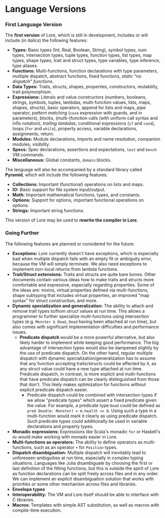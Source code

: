 # Language Versions

### First Language Version

The **first version** of Lore, which is still in development, includes or will include (*in italics*) the following features:

- **Types:** Basic types (Int, Real, Boolean, String), symbol types, sum types, intersection types, tuple types, function types, list types, map types, shape types, trait and struct types, type variables, type inference, type aliases.
- **Functions:** Multi-functions, function declarations with type parameters, multiple dispatch, abstract functions, fixed functions, *static "no dispatch" functions*.
- **Data Types:** Traits, structs, shapes, properties, constructors, mutability, trait polymorphism.
- **Expressions:** Literals and value constructors (numbers, booleans, strings, symbols, tuples, lambdas, multi-function values, lists, maps, shapes, structs), basic operators, append for lists and maps, pipe operator, *pattern matching* (`case` expression with guards, and in parameters), blocks, (multi-)function calls (with uniform call syntax and infix notation), *trailing lambdas*, conditional expressions (`if` and `cond`), loops (`for` and `while`), property access, variable declarations, assignments, return.
- **Modules:** Module declarations, imports and name resolution, companion modules, *visibility*.
- **Specs:** Spec declarations, assertions and expectations, `test` and `bench` VM commands.
- **Miscellaneous:** Global constants, `domain` blocks.

The language will also be accompanied by a standard library called **Pyramid**, which will include the following features:

- **Collections:** Important (functional) operations on lists and maps.
- **IO:** *Basic* support for file system input/output.
- **Math:** Important mathematical functions, types, and constants.
- **Options:** Support for options, important functional operations on options.
- **Strings:** Important string functions.

This version of Lore may be used to **rewrite the compiler in Lore**.


### Going Further

The following features are planned or considered for the future:

- **Exceptions:** Lore currently doesn't have exceptions, which is especially bad when multiple dispatch fails with an empty fit or ambiguity error, because the VM will simply terminate. We also need exceptions to implement non-local returns from lambda functions.
- **Trait/Struct extensions:** Traits and structs are quite bare bones. Other documents contain various ideas how to make traits and structs more comfortable and expressive, especially regarding properties. Some of the ideas are: mixins, virtual properties defined via multi-functions, shape subtyping that includes virtual properties, an improved "map syntax" for struct construction, and more.
- **Dynamic specialization and generalization:** The ability to attach and remove trait types to/from struct values at run time. This allows a programmer to further specialize multi-functions using intersection types (e.g. `Monster & Dead`, `Dead` having been attached at run time), but also comes with significant implementation difficulties and performance issues.
  - **Predicate dispatch** would be a more powerful alternative, but also likely harder to implement while keeping good performance. The big advantage of intersection types would also be dampened slightly by the use of predicate dispatch. On the other hand, regular multiple dispatch with dynamic specialization/generalization has to assume that any function accepting traits/structs could be affected by it, as any struct value could have a new type attached at run time. Predicate dispatch, in contrast, is more explicit and multi-functions that have predicate dispatch can be clearly distinguished from those that don't. This likely makes optimization for functions without explicit predicate dispatch easier. 
    - Predicate dispatch could be combined with intersection types if we allow "predicate types" which assert a fixed predicate given the value. For example, a predicate type `Dead` could be defined as `pred Dead(m: Monster) = m.health <= 0`. Using such a type in a multi-function would mark it clearly as using predicate dispatch. Such predicate types could additionally be used in variable declarations and property types.
- **Monadic expressions:** Expressions like Scala's monadic `for` or Haskell's `do` would make working with monads easier in Lore.
- **Multi-functions as operators:** The ability to define operators as multi-functions, such as an operator `+` for `Position` types.
- **Dispatch disambiguation:** Multiple dispatch will inevitably lead to unforeseen ambiguities at run time, especially in complex typing situations. Languages like Julia disambiguate by choosing the first or last definition of the fitting functions, but this is outside the spirit of Lore as function declarations can be split freely across files and in any order. We can implement an explicit disambiguation solution that works with priorities or some other mechanism across files and libraries. 
- **Envelope types**
- **Interoperability:** The VM and Lore itself should be able to interface with C libraries.
- **Macros:** Templates with simple AST substitution, as well as macros with compile-time execution.
